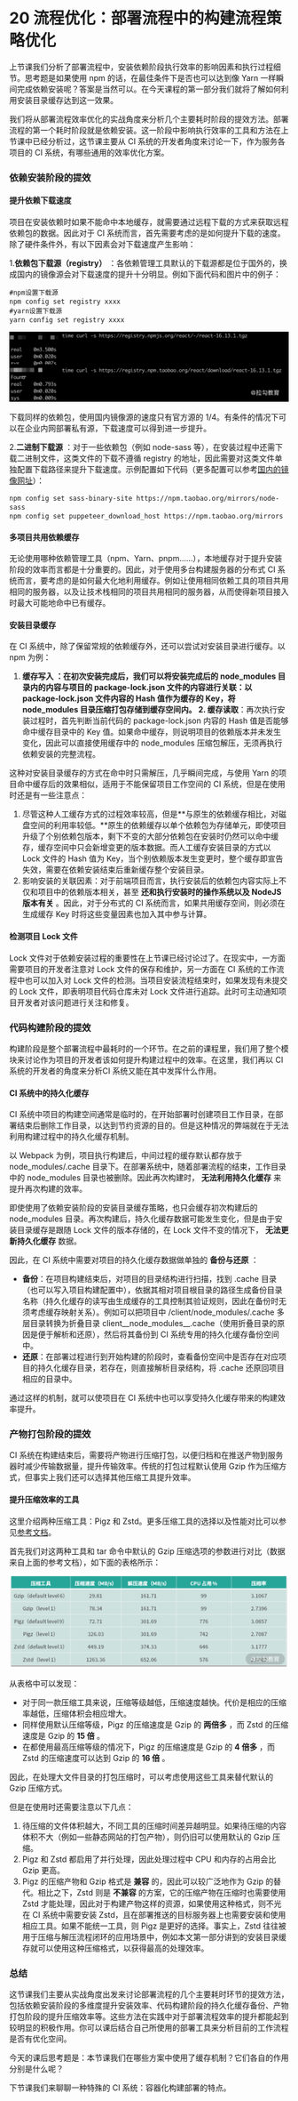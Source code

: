 # 20 流程优化：部署流程中的构建流程策略优化

上节课我们分析了部署流程中，安装依赖阶段执行效率的影响因素和执行过程细节。思考题是如果使用 npm 的话，在最佳条件下是否也可以达到像 Yarn 一样瞬间完成依赖安装呢？答案是当然可以。在今天课程的第一部分我们就将了解如何利用安装目录缓存达到这一效果。

我们将从部署流程效率优化的实战角度来分析几个主要耗时阶段的提效方法。部署流程的第一个耗时阶段就是依赖安装。这一阶段中影响执行效率的工具和方法在上节课中已经分析过，这节课主要从 CI 系统的开发者角度来讨论一下，作为服务各项目的 CI 系统，有哪些通用的效率优化方案。

### 依赖安装阶段的提效

#### 提升依赖下载速度

项目在安装依赖时如果不能命中本地缓存，就需要通过远程下载的方式来获取远程依赖包的数据。因此对于 CI 系统而言，首先需要考虑的是如何提升下载的速度。除了硬件条件外，有以下因素会对下载速度产生影响：

1.**依赖包下载源（registry）** ：各依赖管理工具默认的下载源都是位于国外的，换成国内的镜像源会对下载速度的提升十分明显。例如下面代码和图片中的例子：

```
#npm设置下载源
npm config set registry xxxx
#yarn设置下载源
yarn config set registry xxxx
```

![image.png](assets/Ciqc1F-JVzCALvraAAFJNvHfPYg442.png)

下载同样的依赖包，使用国内镜像源的速度只有官方源的 1/4。有条件的情况下可以在企业内网部署私有源，下载速度可以得到进一步提升。

2.**二进制下载源** ：对于一些依赖包（例如 node-sass 等），在安装过程中还需下载二进制文件，这类文件的下载不遵循 registry 的地址，因此需要对这类文件单独配置下载路径来提升下载速度。示例配置如下代码（更多配置可以参考[国内的镜像网址](https://npm.taobao.org/mirrors)）：

```
npm config set sass-binary-site https://npm.taobao.org/mirrors/node-sass
npm config set puppeteer_download_host https://npm.taobao.org/mirrors
```

#### 多项目共用依赖缓存

无论使用哪种依赖管理工具（npm、Yarn、pnpm......），本地缓存对于提升安装阶段的效率而言都是十分重要的。因此，对于使用多台构建服务器的分布式 CI 系统而言，要考虑的是如何最大化地利用缓存。例如让使用相同依赖工具的项目共用相同的服务器，以及让技术栈相同的项目共用相同的服务器，从而使得新项目接入时最大可能地命中已有缓存。

#### 安装目录缓存

在 CI 系统中，除了保留常规的依赖缓存外，还可以尝试对安装目录进行缓存。以 npm 为例：

1. **缓存写入 **：在初次安装完成后，我们可以将安装完成后的 node_modules 目录内的内容与项目的 package-lock.json 文件的内容进行关联：以 package-lock.json 文件内容的 Hash 值作为缓存的 Key，将 node_modules 目录压缩打包存储到缓存空间内。
   2.** 缓存读取**：再次执行安装过程时，首先判断当前代码的 package-lock.json 内容的 Hash 值是否能够命中缓存目录中的 Key 值。如果命中缓存，则说明项目的依赖版本并未发生变化，因此可以直接使用缓存中的 node_modules 压缩包解压，无须再执行依赖安装的完整流程。

这种对安装目录缓存的方式在命中时只需解压，几乎瞬间完成，与使用 Yarn 的项目命中缓存后的效果相似，适用于不能保留项目工作空间的 CI 系统，但是在使用时还是有一些注意点：

1. 尽管这种人工缓存方式的过程效率较高，但是**与原生的依赖缓存相比，对磁盘空间的利用率较低。**原生的依赖缓存以单个依赖包为存储单元，即使项目升级了个别依赖包版本，剩下不变的大部分依赖包在安装时仍然可以命中缓存，缓存空间中只会新增变更的版本数据。而人工缓存安装目录的方式以 Lock 文件的 Hash 值为 Key，当个别依赖版本发生变更时，整个缓存即宣告失效，需要在依赖安装结束后重新缓存整个安装目录。
1. 影响安装的关联因素：对于前端项目而言，执行安装后的依赖包内容实际上不仅和项目中的依赖版本相关，甚至 **还和执行安装时的操作系统以及 NodeJS 版本有关** 。因此，对于分布式的 CI 系统而言，如果共用缓存空间，则必须在生成缓存 Key 时将这些变量因素也加入其中参与计算。

#### 检测项目 Lock 文件

Lock 文件对于依赖安装过程的重要性在上节课已经讨论过了。在现实中，一方面需要项目的开发者注意对 Lock 文件的保存和维护，另一方面在 CI 系统的工作流程中也可以加入对 Lock 文件的检测。当项目安装流程结束时，如果发现有未提交的 Lock 文件，即表明项目代码仓库未对 Lock 文件进行追踪。此时可主动通知项目开发者对该问题进行关注和修复。

### 代码构建阶段的提效

构建阶段是整个部署流程中最耗时的一个环节。在之前的课程里，我们用了整个模块来讨论作为项目的开发者该如何提升构建过程中的效率。在这里，我们再以 CI 系统的开发者的角度来分析CI 系统又能在其中发挥什么作用。

#### CI 系统中的持久化缓存

CI 系统中项目的构建空间通常是临时的，在开始部署时创建项目工作目录，在部署结束后删除工作目录，以达到节约资源的目的。但是这种情况的弊端就在于无法利用构建过程中的持久化缓存机制。

以 Webpack 为例，项目执行构建后，中间过程的缓存默认都存放于 node_modules/.cache 目录下。在部署系统中，随着部署流程的结束，工作目录中的 node_modules 目录也被删除。因此再次构建时， **无法利用持久化缓存** 来提升再次构建的效率。

即使使用了依赖安装阶段的安装目录缓存策略，也只会缓存初次构建后的 node_modules 目录。再次构建后，持久化缓存数据可能发生变化，但是由于安装目录缓存是跟随 Lock 文件的版本存储的，在 Lock 文件不变的情况下， **无法更新持久化缓存** 数据。

因此，在 CI 系统中需要对项目的持久化缓存数据做单独的 **备份与还原** ：

- **备份**：在项目构建结束后，对项目的目录结构进行扫描，找到 .cache 目录（也可以写入项目构建配置中），依据其相对项目根目录的路径生成备份目录名称（持久化缓存的读写由生成缓存的工具控制其验证规则，因此在备份时无须考虑缓存映射关系）。例如可以把项目中 /client/node_modules/.cache 多层目录转换为折叠目录 client\_\_node_modules\_\_.cache（使用折叠目录的原因是便于解析和还原），然后将其备份到 CI 系统专用的持久化缓存备份空间中。
- **还原**：在部署过程进行到开始构建的阶段时，查看备份空间中是否存在对应项目的持久化缓存目录，若存在，则直接解析目录结构，将 .cache 还原回项目相应的目录中。

通过这样的机制，就可以使项目在 CI 系统中也可以享受持久化缓存带来的构建效率提升。

### 产物打包阶段的提效

CI 系统在构建结束后，需要将产物进行压缩打包，以便归档和在推送产物到服务器时减少传输数据量，提升传输效率。传统的打包过程默认使用 Gzip 作为压缩方式，但事实上我们还可以选择其他压缩工具提升效率。

#### 提升压缩效率的工具

这里介绍两种压缩工具：Pigz 和 Zstd。更多压缩工具的选择以及性能对比可以参见[参考文档](https://community.centminmod.com/threads/round-4-compression-comparison-benchmarks-zstd-vs-brotli-vs-pigz-vs-bzip2-vs-xz-etc.18669/)。

首先我们对这两种工具和 tar 命令中默认的 Gzip 压缩选项的参数进行对比（数据来自上面的参考文档），如下面的表格所示：

![image](assets/Ciqc1F-JXZOAFGWWAABuWKJh0YA453.png)

从表格中可以发现：

- 对于同一款压缩工具来说，压缩等级越低，压缩速度越快。代价是相应的压缩率越低，压缩体积会相应增大。
- 同样使用默认压缩等级，Pigz 的压缩速度是 Gzip 的 **两倍多** ，而 Zstd 的压缩速度是 Gzip 的 **15 倍** 。
- 在都使用最高压缩等级的情况下，Pigz 的压缩速度是 Gzip 的 **4 倍多** ，而 Zstd 的压缩速度可以达到 Gzip 的 **16 倍** 。

因此，在处理大文件目录的打包压缩时，可以考虑使用这些工具来替代默认的 Gzip 压缩方式。

但是在使用时还需要注意以下几点：

1. 待压缩的文件体积越大，不同工具的压缩时间差异越明显。如果待压缩的内容体积不大（例如一些静态网站的打包产物），则仍旧可以使用默认的 Gzip 压缩。
1. Pigz 和 Zstd 都启用了并行处理，因此处理过程中 CPU 和内存的占用会比 Gzip 更高。
1. Pigz 的压缩产物和 Gzip 格式是 **兼容** 的，因此可以较广泛地作为 Gzip 的替代。相比之下，Zstd 则是 **不兼容** 的方案，它的压缩产物在压缩时也需要使用 Zstd 才能处理，因此对于构建产物这样的资源，如果使用这种格式，则不光在 CI 系统中需要安装 Zstd，且在部署推送的目标服务器上也需要安装和使用相应工具。如果不能统一工具，则 Pigz 是更好的选择。事实上，Zstd 往往被用于压缩与解压流程闭环的应用场景中，例如本文第一部分讲到的安装目录缓存就可以使用这种压缩格式，以获得最高的处理效率。

### 总结

这节课我们主要从实战角度出发来讨论部署流程的几个主要耗时环节的提效方法，包括依赖安装阶段的多维度提升安装效率、代码构建阶段的持久化缓存备份、产物打包阶段的提升压缩效率等。这些方法在实践中对于部署流程效率的提升都能起到较明显的积极作用。你可以课后结合自己所使用的部署工具来分析目前的工作流程是否有优化空间。

今天的课后思考题是：本节课我们在哪些方案中使用了缓存机制？它们各自的作用分别是什么呢？

下节课我们来聊聊一种特殊的 CI 系统：容器化构建部署的特点。
